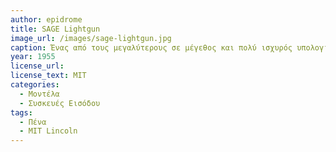 ```yaml
---
author: epidrome
title: SAGE Lightgun 
image_url: /images/sage-lightgun.jpg
caption: Ένας από τους μεγαλύτερους σε μέγεθος και πολύ ισχυρός υπολογιστής της δεκαετίας του 1950 ήταν ο SAGE (Semi-Automatic Ground Environment), ο οποίος συγκέντρωνε τα δεδομένα πτήσεων από ένα δίκτυο ραντάρ και τα πρόβαλε στην οθόνη μαζί με απλά γραφικά χάρτη. Ο χρήστης μπορούσε να επιλέξει ένα σημείο στο ραντάρ με τη βοήθεια μια αρχικής μορφής πένας για να ταυτοποιήσει το αντίστοιχο αντικείμενο.
year: 1955 
license_url: 
license_text: MIT
categories:
  - Μοντέλα 
  - Συσκευές Εισόδου
tags:
  - Πένα
  - MIT Lincoln 
---
```

